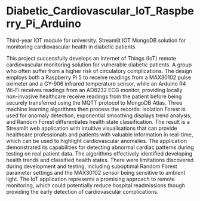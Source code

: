# Diabetic_Cardiovascular_IoT_Raspberry_Pi_Arduino


Third-year IOT module for university. Streamlit IOT MongoDB solution for monitoring cardiovascular health in diabetic patients

This project successfully develops an Internet of Things (IoT) remote cardiovascular monitoring solution for vulnerable diabetic patients. A group who often suffer from a higher risk of circulatory complications. The design employs both a Raspberry Pi 5 to receive readings from a MAX30102 pulse oximeter and a GY-906 infrared temperature sensor, while an Arduino R4 Wi-Fi receives readings from an AD8232 ECG monitor, providing locally non-invasive healthcare receive readings from the patient before being securely transferred using the MQTT protocol to MongoDB Atlas. Three machine learning algorithms then process the records: Isolation Forest is used for anomaly detection, exponential smoothing displays trend analysis, and Random Forest differentiates health state classification. The result is a Streamlit web application with intuitive visualisations that can provide healthcare professionals and patients with valuable information in real-time, which can be used to highlight cardiovascular anomalies. The application demonstrated its capabilities for detecting abnormal cardiac patterns during testing on real patient data. The algorithms effectively identified developing health trends and classified health states. There were limitations discovered during development and testing, including suboptimal Random Forest parameter settings and the MAX30102 sensor being sensitive to ambient light. The IoT application represents a promising approach to remote monitoring, which could potentially reduce hospital readmissions though providing the early detection of cardiovascular complications. 

